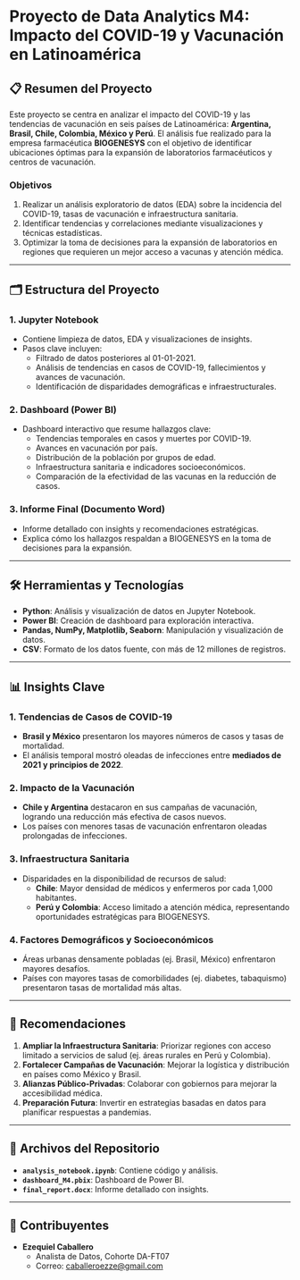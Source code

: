 
# Proyecto de Data Analytics M4: Impacto del COVID-19 y Vacunación en Latinoamérica

## 📋 Resumen del Proyecto
Este proyecto se centra en analizar el impacto del COVID-19 y las tendencias de vacunación en seis países de Latinoamérica: **Argentina, Brasil, Chile, Colombia, México y Perú**. El análisis fue realizado para la empresa farmacéutica **BIOGENESYS** con el objetivo de identificar ubicaciones óptimas para la expansión de laboratorios farmacéuticos y centros de vacunación.

### Objetivos
1. Realizar un análisis exploratorio de datos (EDA) sobre la incidencia del COVID-19, tasas de vacunación e infraestructura sanitaria.
2. Identificar tendencias y correlaciones mediante visualizaciones y técnicas estadísticas.
3. Optimizar la toma de decisiones para la expansión de laboratorios en regiones que requieren un mejor acceso a vacunas y atención médica.

---

## 🗂️ Estructura del Proyecto
### 1. **Jupyter Notebook**
- Contiene limpieza de datos, EDA y visualizaciones de insights.
- Pasos clave incluyen:
  - Filtrado de datos posteriores al 01-01-2021.
  - Análisis de tendencias en casos de COVID-19, fallecimientos y avances de vacunación.
  - Identificación de disparidades demográficas e infraestructurales.

### 2. **Dashboard (Power BI)**
- Dashboard interactivo que resume hallazgos clave:
  - Tendencias temporales en casos y muertes por COVID-19.
  - Avances en vacunación por país.
  - Distribución de la población por grupos de edad.
  - Infraestructura sanitaria e indicadores socioeconómicos.
  - Comparación de la efectividad de las vacunas en la reducción de casos.

### 3. **Informe Final (Documento Word)**
- Informe detallado con insights y recomendaciones estratégicas.
- Explica cómo los hallazgos respaldan a BIOGENESYS en la toma de decisiones para la expansión.

---

## 🛠️ Herramientas y Tecnologías
- **Python**: Análisis y visualización de datos en Jupyter Notebook.
- **Power BI**: Creación de dashboard para exploración interactiva.
- **Pandas, NumPy, Matplotlib, Seaborn**: Manipulación y visualización de datos.
- **CSV**: Formato de los datos fuente, con más de 12 millones de registros.

---

## 📊 Insights Clave
### 1. Tendencias de Casos de COVID-19
- **Brasil y México** presentaron los mayores números de casos y tasas de mortalidad.
- El análisis temporal mostró oleadas de infecciones entre **mediados de 2021 y principios de 2022**.

### 2. Impacto de la Vacunación
- **Chile y Argentina** destacaron en sus campañas de vacunación, logrando una reducción más efectiva de casos nuevos.
- Los países con menores tasas de vacunación enfrentaron oleadas prolongadas de infecciones.

### 3. Infraestructura Sanitaria
- Disparidades en la disponibilidad de recursos de salud:
  - **Chile**: Mayor densidad de médicos y enfermeros por cada 1,000 habitantes.
  - **Perú y Colombia**: Acceso limitado a atención médica, representando oportunidades estratégicas para BIOGENESYS.

### 4. Factores Demográficos y Socioeconómicos
- Áreas urbanas densamente pobladas (ej. Brasil, México) enfrentaron mayores desafíos.
- Países con mayores tasas de comorbilidades (ej. diabetes, tabaquismo) presentaron tasas de mortalidad más altas.

---

## 🚀 Recomendaciones
1. **Ampliar la Infraestructura Sanitaria**: Priorizar regiones con acceso limitado a servicios de salud (ej. áreas rurales en Perú y Colombia).
2. **Fortalecer Campañas de Vacunación**: Mejorar la logística y distribución en países como México y Brasil.
3. **Alianzas Público-Privadas**: Colaborar con gobiernos para mejorar la accesibilidad médica.
4. **Preparación Futura**: Invertir en estrategias basadas en datos para planificar respuestas a pandemias.

---

## 📂 Archivos del Repositorio
- **`analysis_notebook.ipynb`**: Contiene código y análisis.
- **`dashboard_M4.pbix`**: Dashboard de Power BI.
- **`final_report.docx`**: Informe detallado con insights.

---

## 🤝 Contribuyentes
- **Ezequiel Caballero**
  - Analista de Datos, Cohorte DA-FT07
  - Correo: caballeroezze@gmail.com

